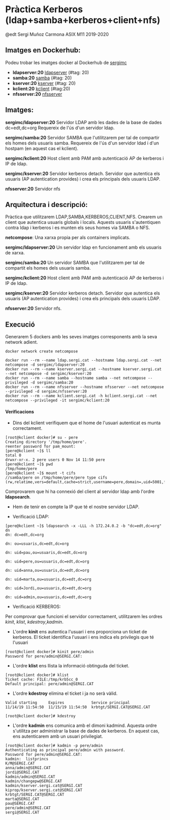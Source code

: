 # Pràctica Kerberos (ldap+samba+kerberos+client+nfs)
@edt Sergi Muñoz Carmona ASIX M11 2019-2020

## Imatges en Dockerhub:
Podeu trobar les imatges docker al Dockerhub de [sergimc](https://hub.docker.com/u/sergimc/)
* **ldapserver:20** [ldapserver](https://hub.docker.com/repository/docker/sergimc/ldapserver) (#tag: 20)
* **samba:20** [samba](https://hub.docker.com/repository/docker/sergimc/samba/general) (#tag: 20)
* **kserver:20** [kserver](https://hub.docker.com/repository/docker/sergimc/kserver) (#tag: 20)
* **kclient:20** [kclient](https://hub.docker.com/repository/docker/sergimc/kclient) (#tag:20)
* **nfsserver:20** [nfsserver]()

## Imatges:
**sergimc/ldapserver:20** Servidor LDAP amb les dades de la base de dades dc=edt,dc=org Requereix de l'ús d'un servidor ldap.

**sergimc/samba:20** Servidor SAMBA que l'utilitzarem per tal de compartir els homes dels usuaris samba. 
Requereix de l'ús d'un servidor ldad i d'un hostpam (en aquest cas el kclient).

**sergimc/kclient:20** Host client amb PAM amb autenticació AP de  kerberos i IP de ldap.

**sergimc/kserver:20** Servidor kerberos detach. Servidor que autentica els usuaris (AP autentication provides) i crea els principals dels usuaris LDAP.

 **nfsserver:20** Servidor nfs

## Arquitectura i descripció:

Pràctica que utilitzarem LDAP,SAMBA,KERBEROS,CLIENT,NFS. Crearem un client que autentica usuaris globals i locals. Aquests usuaris s'autentiquen contra ldap i kerberos i es munten els seus homes via SAMBA o NFS.

**netcompose**: Una xarxa propia per als containers implicats.

**sergimc/ldapserver:20**  Un servidor ldap en funcionament amb els usuaris de xarxa.

**sergimc/samba:20** Un servidor SAMBA que l'utilitzarem per tal de compartit els homes dels usuaris samba.

**sergimc/kclient:20** Host client amb PAM amb autenticació AP de  kerberos i IP de ldap.

**sergimc/kserver:20** Servidor kerberos detach. Servidor que autentica els usuaris (AP autentication provides) i crea els principals dels usuaris LDAP.

 **nfsserver:20** Servidor nfs.

## Execució

Generarem 5 dockers amb les seves imatges corresponents amb la seva network adient.

```
docker network create netcompose

docker run --rm --name ldap.sergi.cat --hostname ldap.sergi.cat --net netcompose -d sergimc/ldapserver:20
docker run --rm --name kserver.sergi.cat --hostname kserver.sergi.cat --net netcompose -d sergimc/kserver:20
docker run --rm --name samba --hostname samba --net netcompose --privileged -d sergimc/samba:20
docker run --rm --name nfsserver --hostname nfsserver --net netcompose --privileged -d sergimc/nfsserver:20
docker run --rm --name kclient.sergi.cat -h kclient.sergi.cat --net netcompose --privileged -it sergimc/kclient:20 
```

#### Verificacions

* Dins del kclient verifiquem que el home de l'usuari autenticat es munta correctament.

```
[root@kclient docker]# su - pere
Creating directory '/tmp/home/pere'.
reenter password for pam_mount:
[pere@kclient ~]$ ll
total 0
drwxr-xr-x. 2 pere users 0 Nov 14 11:50 pere
[pere@kclient ~]$ pwd
/tmp/home/pere
[pere@kclient ~]$ mount -t cifs
//samba/pere on /tmp/home/pere/pere type cifs (rw,relatime,vers=default,cache=strict,username=pere,domain=,uid=5001,forceuid,gid=100,forcegid,addr=172.24.0.4,file_mode=0755,dir_mode=0755,nounix,serverino,mapposix,rsize=1048576,wsize=1048576,echo_interval=60,actimeo=1)

```
Comprovarem que hi ha connexió del client al servidor ldap amb l'ordre **ldapsearch**.
* Hem de tenir en compte la IP que té el nostre servidor LDAP.

* Verificació LDAP:

```
[pere@kclient ~]$ ldapsearch -x -LLL -h 172.24.0.2 -b "dc=edt,dc=org" dn
dn: dc=edt,dc=org

dn: ou=usuaris,dc=edt,dc=org

dn: uid=pau,ou=usuaris,dc=edt,dc=org

dn: uid=pere,ou=usuaris,dc=edt,dc=org

dn: uid=anna,ou=usuaris,dc=edt,dc=org

dn: uid=marta,ou=usuaris,dc=edt,dc=org

dn: uid=Jordi,ou=usuaris,dc=edt,dc=org

dn: uid=admin,ou=usuaris,dc=edt,dc=org

```
* Verificació KERBEROS:

Per comprovar que funcioni el servidor correctament, utilitzarem les ordres *kinit*, *klist*, *kdestroy*,*kadmin*.

* L'ordre **kinit** ens autentica l'usuari i ens proporciona un ticket de kerberos. El ticket identifica l'usuari
i ens indica els privilegis que té l'usuari

```
[root@kclient docker]# kinit pere/admin
Password for pere/admin@SERGI.CAT: 
```

* L'ordre **klist** ens llista la informació obtinguda del ticket.

```
[root@kclient docker]# klist
Ticket cache: FILE:/tmp/krb5cc_0
Default principal: pere/admin@SERGI.CAT
```
* L'ordre **kdestroy** elimina el ticket i ja no serà vàlid.

```
Valid starting     Expires            Service principal
11/14/19 11:54:50  11/15/19 11:54:50  krbtgt/SERGI.CAT@SERGI.CAT

[root@kclient docker]# kdestroy
```
* L'ordre **kadmin** ens comunica amb el dimoni kadmind. Aquesta ordre s'utilitza per administrar la base de
dades de kerberos. En aquest cas, ens autenticarem amb un usuari privilegiat.

```
[root@kclient docker]# kadmin -p pere/admin
Authenticating as principal pere/admin with password.
Password for pere/admin@SERGI.CAT: 
kadmin:  listprincs
K/M@SERGI.CAT
anna/admin@SERGI.CAT
jordi@SERGI.CAT
kadmin/admin@SERGI.CAT
kadmin/changepw@SERGI.CAT
kadmin/kserver.sergi.cat@SERGI.CAT
kiprop/kserver.sergi.cat@SERGI.CAT
krbtgt/SERGI.CAT@SERGI.CAT
marta@SERGI.CAT
pau@SERGI.CAT
pere/admin@SERGI.CAT
sergi@SERGI.CAT


```
